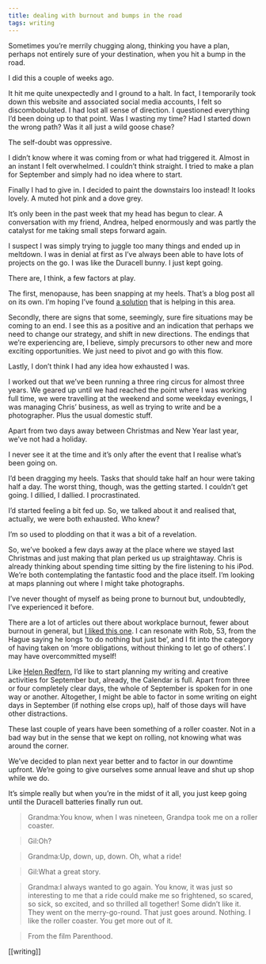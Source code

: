 ```yaml
---
title: dealing with burnout and bumps in the road 
tags: writing
---
```


Sometimes you’re merrily chugging along, thinking you have a plan, perhaps not entirely sure of your destination, when you hit a bump in the road.

I did this a couple of weeks ago.

It hit me quite unexpectedly and I ground to a halt. In fact, I temporarily took down this website and associated social media accounts, I felt so discombobulated. I had lost all sense of direction. I questioned everything I’d been doing up to that point. Was I wasting my time? Had I started down the wrong path? Was it all just a wild goose chase?

The self-doubt was oppressive.

I didn’t know where it was coming from or what had triggered it. Almost in an instant I felt overwhelmed. I couldn’t think straight. I tried to make a plan for September and simply had no idea where to start.

Finally I had to give in. I decided to paint the downstairs loo instead! It looks lovely. A muted hot pink and a dove grey.

It’s only been in the past week that my head has begun to clear. A conversation with my friend, Andrea, helped enormously and was partly the catalyst for me taking small steps forward again.

I suspect I was simply trying to juggle too many things and ended up in meltdown. I was in denial at first as I’ve always been able to have lots of projects on the go. I was like the Duracell bunny. I just kept going.

There are, I think, a few factors at play.

The first, menopause, has been snapping at my heels. That’s a blog post all on its own. I’m hoping I’ve found [a solution](https://amzn.to/2Zv6SrS) that is helping in this area.

Secondly, there are signs that some, seemingly, sure fire situations may be coming to an end. I see this as a positive and an indication that perhaps we need to change our strategy, and shift in new directions. The endings that we’re experiencing are, I believe, simply precursors to other new and more exciting opportunities. We just need to pivot and go with this flow.

Lastly, I don’t think I had any idea how exhausted I was.

I worked out that we’ve been running a three ring circus for almost three years. We geared up until we had reached the point where I was working full time, we were travelling at the weekend and some weekday evenings, I was managing Chris’ business, as well as trying to write and be a photographer. Plus the usual domestic stuff.

Apart from two days away between Christmas and New Year last year, we’ve not had a holiday.

I never see it at the time and it’s only after the event that I realise what’s been going on.

I’d been dragging my heels. Tasks that should take half an hour were taking half a day. The worst thing, though, was the getting started. I couldn’t get going. I dillied, I dallied. I procrastinated.

I’d started feeling a bit fed up. So, we talked about it and realised that, actually, we were both exhausted. Who knew?

I’m so used to plodding on that it was a bit of a revelation.

So, we’ve booked a few days away at the place where we stayed last Christmas and just making that plan perked us up straightaway. Chris is already thinking about spending time sitting by the fire listening to his iPod. We’re both contemplating the fantastic food and the place itself. I’m looking at maps planning out where I might take photographs.

I’ve never thought of myself as being prone to burnout but, undoubtedly, I’ve experienced it before.

There are a lot of articles out there about workplace burnout, fewer about burnout in general, but [I liked this one](https://www.theguardian.com/lifeandstyle/2019/jul/15/mid-year-burnout-does-it-exist-or-are-we-all-just-permanently-tired). I can resonate with Rob, 53, from the Hague saying he longs ‘to do nothing but just be’, and I fit into the category of having taken on ‘more obligations, without thinking to let go of others’. I may have overcommitted myself!

Like [Helen Redfern](https://helenredfernwriter.com/blog/plan-with-me-planning-my-writing-amp-videos-for-september), I’d like to start planning my writing and creative activities for September but, already, the Calendar is full. Apart from three or four completely clear days, the whole of September is spoken for in one way or another. Altogether, I might be able to factor in some writing on eight days in September (if nothing else crops up), half of those days will have other distractions.

These last couple of years have been something of a roller coaster. Not in a bad way but in the sense that we kept on rolling, not knowing what was around the corner.

We’ve decided to plan next year better and to factor in our downtime upfront. We’re going to give ourselves some annual leave and shut up shop while we do.

It’s simple really but when you’re in the midst of it all, you just keep going until the Duracell batteries finally run out.

> Grandma:You know, when I was nineteen, Grandpa took me on a roller coaster.

> Gil:Oh?

> Grandma:Up, down, up, down. Oh, what a ride!

> Gil:What a great story.

> Grandma:I always wanted to go again. You know, it was just so interesting to me that a ride could make me so frightened, so scared, so sick, so excited, and so thrilled all together! Some didn’t like it. They went on the merry-go-round. That just goes around. Nothing. I like the roller coaster. You get more out of it.

> From the film Parenthood.

[[writing]]